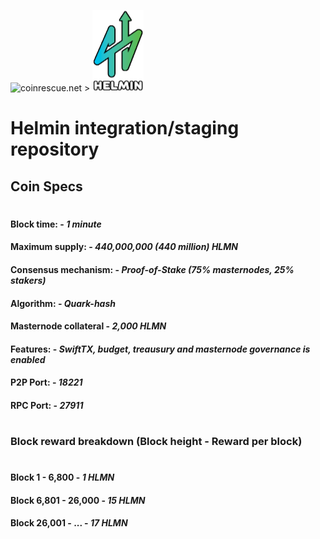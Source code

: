![coinrescue.net](https://github.com/coinrescue/helmin/blob/master/coinrescue1.png=130) > ![Helmin Logo](https://raw.githubusercontent.com/coinrescue/helmin/master/helmin-logo.png)

# Helmin integration/staging repository

## Coin Specs

#

#### Block time: - *1 minute* 
#### Maximum supply: - *440,000,000 (440 million) HLMN*
#### Consensus mechanism: - *Proof-of-Stake (75% masternodes, 25% stakers)*
#### Algorithm: - *Quark-hash* 
#### Masternode collateral - *2,000 HLMN*  
#### Features: - *SwiftTX, budget, treausury and masternode governance is enabled* 
#### P2P Port: - *18221* 
#### RPC Port: - *27911* 

#

### Block reward breakdown (Block height - Reward per block)
#
#### Block 1 - 6,800	  -   *1 HLMN*

#### Block 6,801 - 26,000   -   *15 HLMN*

#### Block 26,001 - ...  -   *17 HLMN*
